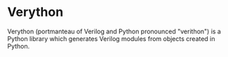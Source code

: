 # Verython
Verython (portmanteau of Verilog and Python pronounced "verithon") is a Python library which generates Verilog modules from objects created in Python. 